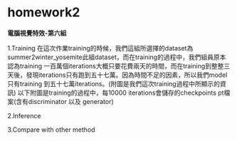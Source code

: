 # homework2

**電腦視覺特效-第六組**  
  
1.Training
        在這次作業training的時候，我們這組所選擇的dataset為summer2winter_yosemite此組dataset，而在training的過程中，我們組員原本認為training 一百萬個iterations大概只要花費兩天的時間，而在training到整整三天後，發現iterations只有跑到五十七萬。因為時間不足的因素，所以我們model只有training 到五十七萬iterations。(附圖是我們這次training過程中所顯示的資訊)
        以下附圖是training的過程中，每10000 iterations會儲存的checkpoints pt檔案(含有discriminator 以及 generator)

  
    
2.Inference
  
    
3.Compare with other method  





![]()  

  
  
  


